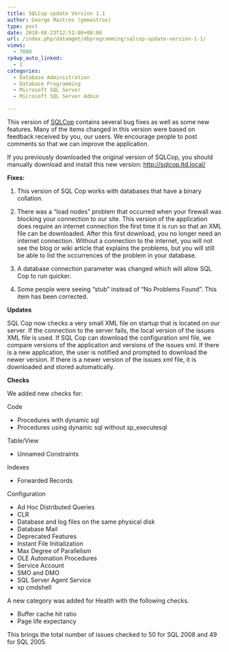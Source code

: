 ```yaml
---
title: SQLCop update Version 1.1
author: George Mastros (gmmastros)
type: post
date: 2010-08-23T12:51:00+00:00
url: /index.php/datamgmt/dbprogramming/sqlcop-update-version-1-1/
views:
  - 7080
rp4wp_auto_linked:
  - 1
categories:
  - Database Administration
  - Database Programming
  - Microsoft SQL Server
  - Microsoft SQL Server Admin

---
```

This version of [SQLCop][1] contains several bug fixes as well as some new features. Many of the items changed in this version were based on feedback received by you, our users. We encourage people to post comments so that we can improve the application.

If you previously downloaded the original version of SQLCop, you should manually download and install this new version: http://sqlcop.ltd.local/

**Fixes:**
  
1. This version of SQL Cop works with databases that have a binary collation.

2. There was a &#8220;load nodes&#8221; problem that occurred when your firewall was blocking your connection to our site. This version of the application does require an internet connection the first time it is run so that an XML file can be downloaded. After this first download, you no longer need an internet connection. Without a connection to the internet, you will not see the blog or wiki article that explains the problems, but you will still be able to list the occurrences of the problem in your database.

3. A database connection parameter was changed which will allow SQL Cop to run quicker.

4. Some people were seeing &#8220;stub&#8221; instead of &#8220;No Problems Found&#8221;. This item has been corrected.

**Updates**
  
SQL Cop now checks a very small XML file on startup that is located on our server. If the connection to the server fails, the local version of the issues XML file is used. If SQL Cop can download the configuration xml file, we compare versions of the application and versions of the issues xml. If there is a new application, the user is notified and prompted to download the newer version. If there is a newer version of the issues xml file, it is downloaded and stored automatically.

**Checks**
  
We added new checks for:
  
Code

  * Procedures with dynamic sql
  * Procedures using dynamic sql without sp_executesql

Table/View

  * Unnamed Constraints

Indexes

  * Forwarded Records

Configuration

  * Ad Hoc Distributed Queries
  * CLR
  * Database and log files on the same physical disk
  * Database Mail
  * Deprecated Features
  * Instant File Initialization
  * Max Degree of Parallelism
  * OLE Automation Procedures
  * Service Account
  * SMO and DMO
  * SQL Server Agent Service
  * xp cmdshell

A new category was added for Health with the following checks.

  * Buffer cache hit ratio
  * Page life expectancy

This brings the total number of issues checked to 50 for SQL 2008 and 49 for SQL 2005.

 [1]: http://sqlcop.ltd.local/